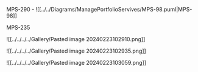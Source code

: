 
MPS-290 - 
![[../../Diagrams/ManagePortfolioServives/MPS-98.puml|MPS-98]]

MPS-235 



![[../../../../Gallery/Pasted image 20240223102910.png]]


![[../../../../Gallery/Pasted image 20240223102935.png]]


![[../../../../Gallery/Pasted image 20240223103059.png]]